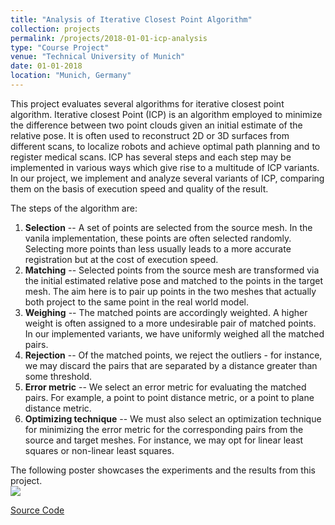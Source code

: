 ```yaml
---
title: "Analysis of Iterative Closest Point Algorithm"
collection: projects
permalink: /projects/2018-01-01-icp-analysis
type: "Course Project"
venue: "Technical University of Munich"
date: 01-01-2018
location: "Munich, Germany"
---
```



This project evaluates several algorithms for iterative closest point algorithm. Iterative closest Point (ICP) is an algorithm employed to minimize the difference between two point clouds given an initial estimate of the relative pose. It is often used to reconstruct 2D or 3D surfaces from different scans, to localize robots and achieve optimal path planning and to register medical scans. ICP has several steps and each step may be implemented in various ways which give rise to a multitude of ICP variants. In our project, we implement and analyze several variants of ICP, comparing them on the basis of execution speed and quality of the result.

The steps of the algorithm are:  
1. **Selection** -- A set of points are selected from the source mesh. In the vanila implementation, these points are often selected randomly. Selecting more points than less usually leads to a more accurate registration but at the cost of execution speed.
2. **Matching** -- Selected points from the source mesh are transformed via the initial estimated relative pose and matched to the points in the target mesh. The aim here is to pair up points in the two meshes that actually both project to the same point in the real world model.
3. **Weighing** -- The matched points are accordingly weighted. A higher weight is often assigned to a more undesirable pair of matched points. In our implemented variants, we have uniformly weighed all the matched pairs.
4. **Rejection** -- Of the matched points, we reject the outliers - for instance, we may discard the pairs that are separated by a distance greater than some threshold.
5. **Error metric** -- We select an error metric for evaluating the matched pairs. For example, a point to point distance metric, or a point to plane distance metric.
6. **Optimizing technique** -- We must also select an optimization technique for minimizing the error metric for the corresponding pairs from the source and target meshes. For instance, we may opt for linear least squares or non-linear least squares.

The following poster showcases the experiments and the results from this project.  
![](https://dugarsumit.github.io/images/icp-poster.jpg)
 
[Source Code](https://github.com/dugarsumit/icp_analysis)